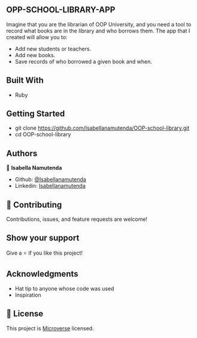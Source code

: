 ## OPP-SCHOOL-LIBRARY-APP
Imagine that you are the librarian of OOP University, and you need a tool to record what books are in the library and who borrows them. The app that I created will allow you to:
- Add new students or teachers.
- Add new books.
- Save records of who borrowed a given book and when.

## Built With
- Ruby

## Getting Started

- git clone https://github.com/Isabellanamutenda/OOP-school-library.git
- cd OOP-school-library

## Authors

👤 **Isabella Namutenda**

-   Github: [@Isabellanamutenda](https://github.com/Isabellanamutenda)
-   Linkedin: [Isabellanamutenda](https://www.linkedin.com/in/isabella-namutenda/)


## 🤝 Contributing

Contributions, issues, and feature requests are welcome!


## Show your support

Give a ⭐️ if you like this project!

## Acknowledgments

- Hat tip to anyone whose code was used
- Inspiration

## 📝 License

This project is [Microverse](https://www.microverse.org/) licensed.
